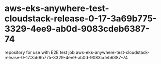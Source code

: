 # aws-eks-anywhere-test-cloudstack-release-0-17-3a69b775-3329-4ee9-ab0d-9083cdeb6387-74
repository for use with E2E test job aws-eks-anywhere-test-cloudstack-release-0-17:3a69b775-3329-4ee9-ab0d-9083cdeb6387-74
